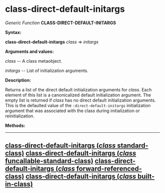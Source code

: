 class-direct-default-initargs
=============================

*Generic Function* **CLASS-DIRECT-DEFAULT-INITARGS**

**Syntax:**

**class-direct-default-initargs** *class* => *initargs*

**Arguments and values:**

*class* -- A class metaobject.

*initargs* -- List of initialization arguments.

**Description:**

Returns a list of the direct default initialization arguments for *class*. Each element of this list is a canonicalized default initialization argument. The empty list is returned if *class* has no direct default initialization arguments. This is the defaulted value of the `:direct-default-initargs` initialization argument that was associated with the class during initialization or reinitialization.

**Methods:**

  ---------------------------------------------------------------------------------------------------------------------------------------
  [**class-direct-default-initargs** (*class* standard-class)](/docs/meta-object-protocol/class-direct-default-initargs-standard-class)
  [**class-direct-default-initargs** (*class* funcallable-standard-class)](/docs/meta-object-protocol/class-direct-default-initargs-funcallable-standard-class)
  [**class-direct-default-initargs** (*class* forward-referenced-class)](/docs/meta-object-protocol/class-direct-default-initargs-forward-referenced-class)
  [**class-direct-default-initargs** (*class* built-in-class)](/docs/meta-object-protocol/class-direct-default-initargs-built-in-class)
  ---------------------------------------------------------------------------------------------------------------------------------------


